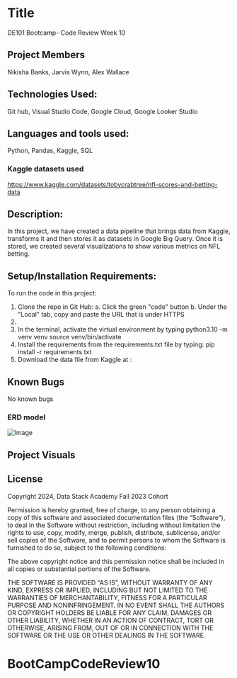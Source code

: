 # Title
DE101 Bootcamp- Code Review Week 10

## Project Members
Nikisha Banks, Jarvis Wynn, Alex Wallace

## Technologies Used: 
Git hub, Visual Studio Code, Google Cloud, Google Looker Studio

## Languages and tools used: 
Python, Pandas, Kaggle, SQL

### Kaggle datasets used
 https://www.kaggle.com/datasets/tobycrabtree/nfl-scores-and-betting-data

## Description:
In this project, we have created a data pipeline that brings data from Kaggle, transforms it and then stores it as datasets in Google Big Query. Once it is stored, we created several visualizations to show various metrics on NFL betting.

## Setup/Installation Requirements:
To run the code in this project:
1. Clone the repo in Git Hub: 
   a. Click the green "code" button
   b. Under the "Local" tab, copy and paste the URL that is under HTTPS
2.  
3. In the terminal, activate the virtual environment by typing 
        python3.10 -m venv venv
        source venv/bin/activate
4. Install the requirements from the requirements.txt file by typing:
        pip install -r requirements.txt
4.  Download the data file from Kaggle at : 

## Known Bugs
No known bugs

### ERD model
![Image](https://github.com/thehalfkoreanzombie/team-week-10/blob/main/images/team_week_10.drawio.png)

## Project Visuals


## License
Copyright 2024, Data Stack Academy Fall 2023 Cohort

Permission is hereby granted, free of charge, to any person obtaining a copy of this software and associated documentation files (the “Software”), to deal in the Software without restriction, including without limitation the rights to use, copy, modify, merge, publish, distribute, sublicense, and/or sell copies of the Software, and to permit persons to whom the Software is furnished to do so, subject to the following conditions:

The above copyright notice and this permission notice shall be included in all copies or substantial portions of the Software.

THE SOFTWARE IS PROVIDED “AS IS”, WITHOUT WARRANTY OF ANY KIND, EXPRESS OR IMPLIED, INCLUDING BUT NOT LIMITED TO THE WARRANTIES OF MERCHANTABILITY, FITNESS FOR A PARTICULAR PURPOSE AND NONINFRINGEMENT. IN NO EVENT SHALL THE AUTHORS OR COPYRIGHT HOLDERS BE LIABLE FOR ANY CLAIM, DAMAGES OR OTHER LIABILITY, WHETHER IN AN ACTION OF CONTRACT, TORT OR OTHERWISE, ARISING FROM, OUT OF OR IN CONNECTION WITH THE SOFTWARE OR THE USE OR OTHER DEALINGS IN THE SOFTWARE.
# BootCampCodeReview10
